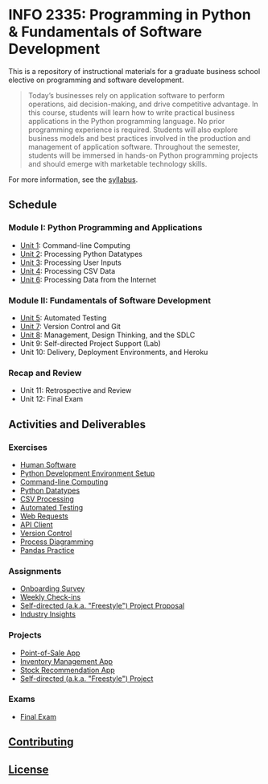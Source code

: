 # INFO 2335: Programming in Python & Fundamentals of Software Development

This is a repository of instructional materials for a graduate business school elective on programming and software development.

> Today’s businesses rely on application software to perform operations, aid decision-making, and drive competitive advantage. In this course, students will learn how to write practical business applications in the Python programming language. No prior programming experience is required. Students will also explore business models and best practices involved in the production and management of application software. Throughout the semester, students will be immersed in hands-on Python programming projects and should emerge with marketable technology skills.

For more information, see the [syllabus](/syllabus-20180614.pdf).






## Schedule

### Module I: Python Programming and Applications

  + [Unit 1](/units/unit-1/agenda.md): Command-line Computing
  + [Unit 2](/units/unit-2/agenda.md): Processing Python Datatypes
  + [Unit 3](/units/unit-3/agenda.md): Processing User Inputs
  + [Unit 4](/units/unit-4/agenda.md): Processing CSV Data
  + [Unit 6](/units/unit-6/agenda.md): Processing Data from the Internet

### Module II: Fundamentals of Software Development

  + [Unit 5](/units/unit-5/agenda.md): Automated Testing
  + [Unit 7](/units/unit-7/agenda.md): Version Control and Git
  + [Unit 8](/units/unit-8/agenda.md): Management, Design Thinking, and the SDLC
  + Unit 9: Self-directed Project Support (Lab)
  + Unit 10: Delivery, Deployment Environments, and Heroku

### Recap and Review

  + Unit 11: Retrospective and Review
  + Unit 12: Final Exam






## Activities and Deliverables

### Exercises

  + [Human Software](/exercises/human-software/exercise.md)
  + [Python Development Environment Setup](/exercises/dev-environment-setup/exercise.md)
  + [Command-line Computing](/exercises/command-line-computing/exercise.md)
  + [Python Datatypes](/exercises/python-datatypes/exercise.md)
  + [CSV Processing](/exercises/csv-processing/exercise.md)
  + [Automated Testing](/exercises/automated-testing/exercise.md)
  + [Web Requests](/exercises/web-requests/exercise.md)
  + [API Client](/exercises/api-client/exercise.md)
  + [Version Control](/exercises/version-control/exercise.md)
  + [Process Diagramming](/exercises/process-diagramming/exercise.md)
  + [Pandas Practice](/exercises/pandas-practice/exercise.md)

### Assignments

  + [Onboarding Survey](https://goo.gl/forms/UhXUqDUVE0pgeQlK2)
  + [Weekly Check-ins](https://goo.gl/forms/6MiFYOcwBdDulp763)
  + [Self-directed (a.k.a. "Freestyle") Project Proposal](/projects/freestyle/proposal.md)
  + [Industry Insights](/assignments/industry-insights/assignment.md)

### Projects

  + [Point-of-Sale App](/projects/point-of-sale-app/project.md)
  + [Inventory Management App](/projects/inventory-app/project.md)
  + [Stock Recommendation App](/projects/stocks-app/project.md)
  + [Self-directed (a.k.a. "Freestyle") Project](/projects/freestyle/project.md)

### Exams

  + [Final Exam](/exams/final/exam.md)





## [Contributing](/CONTRIBUTING.md)

## [License](/LICENSE.md)
